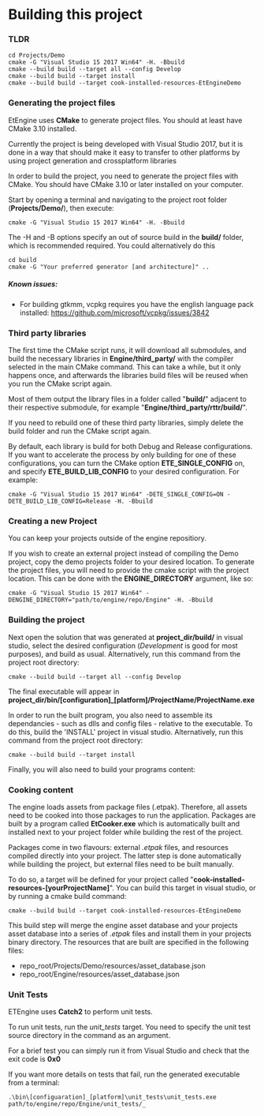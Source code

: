 # Building this project


### TLDR

    cd Projects/Demo
    cmake -G "Visual Studio 15 2017 Win64" -H. -Bbuild
    cmake --build build --target all --config Develop
	cmake --build build --target install
	cmake --build build --target cook-installed-resources-EtEngineDemo


### Generating the project files

EtEngine uses **CMake** to generate project files. You should at least have CMake 3.10 installed.

Currently the project is being developed with Visual Studio 2017, but it is done in a way that should make it easy to transfer to other platforms by using project generation and crossplatform libraries

In order to build the project, you need to generate the project files with CMake. You should have CMake 3.10 or later installed on your computer.

Start by opening a terminal and navigating to the project root folder (**Projects/Demo/**), then execute:

    cmake -G "Visual Studio 15 2017 Win64" -H. -Bbuild

The -H and -B options specify an out of source build in the **build/** folder, which is recommended required. You could alternatively do this

    cd build
	cmake -G "Your preferred generator [and architecture]" ..

##### Known issues:

 * For building gtkmm, vcpkg requires you have the english language pack installed:
https://github.com/microsoft/vcpkg/issues/3842


### Third party libraries

The first time the CMake script runs, it will download all submodules, and build the necessary libraries in **Engine/third_party/** with the compiler selected in the main CMake command.
This can take a while, but it only happens once, and afterwards the libraries build files will be reused when you run the CMake script again.

Most of them output the library files in a folder called "**build/**" adjacent to their respective submodule, for example "**Engine/third_party/rttr/build/**". 

If you need to rebuild one of these third party libraries, simply delete the build folder and run the CMake script again.

By default, each library is build for both Debug and Release configurations. If you want to accelerate the process by only building for one of these configurations,
you can turn the CMake option **ETE_SINGLE_CONFIG** on, and specify **ETE_BUILD_LIB_CONFIG** to your desired configuration. For example:

    cmake -G "Visual Studio 15 2017 Win64" -DETE_SINGLE_CONFIG=ON -DETE_BUILD_LIB_CONFIG=Release -H. -Bbuild


### Creating a new Project

You can keep your projects outside of the engine repositiory.

If you wish to create an external project instead of compiling the Demo project, copy the demo projects folder to your desired location. 
To generate the project files, you will need to provide the cmake script with the project location. This can be done with the **ENGINE_DIRECTORY** argument, like so:

    cmake -G "Visual Studio 15 2017 Win64" -DENGINE_DIRECTORY="path/to/engine/repo/Engine" -H. -Bbuild


### Building the project

Next open the solution that was generated at **project_dir/build/** in visual studio, select the desired configuration (_Development_ is good for most purposes), and build as usual.
Alternatively, run this command from the project root directory:

    cmake --build build --target all --config Develop

The final executable will appear in **project_dir/bin/[configuration]_[platform]/ProjectName/ProjectName.exe**


In order to run the built program, you also need to assemble its dependancies - such as dlls and config files - relative to the executable. To do this, build the 'INSTALL' project in visual studio.
Alternatively, run this command from the project root directory:

    cmake --build build --target install

Finally, you will also need to build your programs content:


### Cooking content

The engine loads assets from package files (.etpak). Therefore, all assets need to be cooked into those packages to run the application.
Packages are built by a program called **EtCooker.exe** which is automatically built and installed next to your project folder while building the rest of the project.

Packages come in two flavours: external _.etpak_ files, and resources compiled directly into your project. The latter step is done automatically while building the project, but external files need to be built manually.

To do so, a target will be defined for your project called "**cook-installed-resources-[yourProjectName]**".
You can build this target in visual studio, or by running a cmake build command:

    cmake --build build --target cook-installed-resources-EtEngineDemo

This build step will merge the engine asset database and your projects asset database into a series of _.etpak_ files and install them in your projects binary directory.
The resources that are built are specified in the following files:

 * repo_root/Projects/Demo/resources/asset_database.json
 * repo_root/Engine/resources/asset_database.json


### Unit Tests

ETEngine uses **Catch2** to perform unit tests.

To run unit tests, run the _unit_tests_ target.
You need to specify the unit test source directory in the command as an argument.

For a brief test you can simply run it from Visual Studio and check that the exit code is **0x0**

If you want more details on tests that fail, run the generated executable from a terminal:

    .\bin\[configuaration]_[platform]\unit_tests\unit_tests.exe path/to/engine/repo/Engine/unit_tests/_
